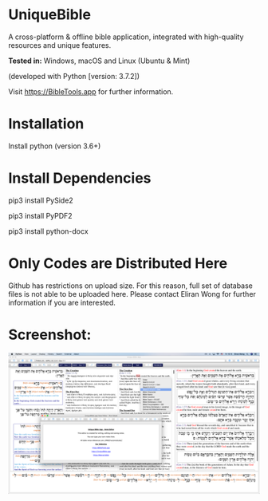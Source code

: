 # UniqueBible
A cross-platform & offline bible application, integrated with high-quality resources and unique features.

<b>Tested in:</b> Windows, macOS and Linux (Ubuntu & Mint)

(developed with Python [version: 3.7.2])

Visit <a href="https://BibleTools.app" target="_blank">https://BibleTools.app</a> for further information.

# Installation

Install python (version 3.6+)

# Install Dependencies

pip3 install PySide2

pip3 install PyPDF2

pip3 install python-docx

# Only Codes are Distributed Here

Github has restrictions on upload size.  For this reason, full set of database files is not able to be uploaded here.
Please contact Eliran Wong for further information if you are interested.

# Screenshot:

<img src="screenshot.png">
